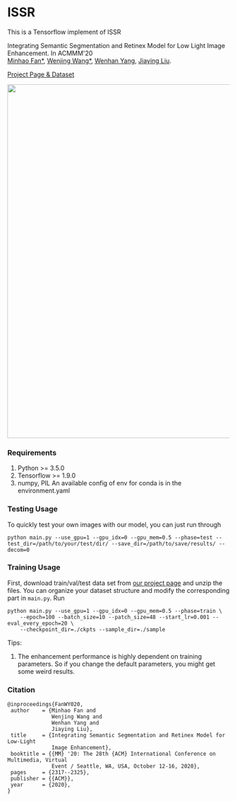 # ISSR
This is a Tensorflow implement of ISSR

Integrating Semantic Segmentation and Retinex Model for Low Light Image Enhancement. In ACMMM'20 <br>
[Minhao Fan*](https://xfw-go.github.io/), [Wenjing Wang*](https://daooshee.github.io/website/), [Wenhan Yang](https://flyywh.github.io/), [Jiaying Liu](http://www.icst.pku.edu.cn/struct/people/liujiaying.html). <br>

[Project Page & Dataset](https://mm20-semanticreti.github.io/)

<img src="figs/Fig-1.png" width="800px"/>

### Requirements ###
1. Python >= 3.5.0
2. Tensorflow >= 1.9.0
3. numpy, PIL
An available config of env for conda is in the environment.yaml

### Testing  Usage ###
To quickly test your own images with our model, you can just run through
```shell
python main.py --use_gpu=1 --gpu_idx=0 --gpu_mem=0.5 --phase=test --test_dir=/path/to/your/test/dir/ --save_dir=/path/to/save/results/ --decom=0
```

### Training Usage ###
First, download train/val/test data set from [our project page](https://mm20-semanticreti.github.io/) and unzip the files.
You can organize your dataset structure and modify the corresponding part in `main.py`.
Run
```shell
python main.py --use_gpu=1 --gpu_idx=0 --gpu_mem=0.5 --phase=train \
    --epoch=100 --batch_size=10 --patch_size=48 --start_lr=0.001 --eval_every_epoch=20 \
    --checkpoint_dir=./ckpts --sample_dir=./sample
 ```
 Tips:
 1. The enhancement performance is highly dependent on training parameters. So if you change the default parameters, you might get some weird results.
 
 ### Citation ###
 ```
 @inproceedings{FanWY020,
  author    = {Minhao Fan and
               Wenjing Wang and
               Wenhan Yang and
               Jiaying Liu},
  title     = {Integrating Semantic Segmentation and Retinex Model for Low-Light
               Image Enhancement},
  booktitle = {{MM} '20: The 28th {ACM} International Conference on Multimedia, Virtual
               Event / Seattle, WA, USA, October 12-16, 2020},
  pages     = {2317--2325},
  publisher = {{ACM}},
  year      = {2020},
}
```
 
